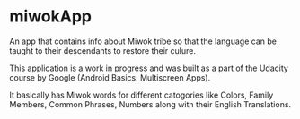 # miwokApp
An app that contains info about Miwok tribe so that the language can be taught to their descendants to restore their culure. 

This application is a work in progress and was built as a part of the Udacity course by Google (Android Basics: Multiscreen Apps).

It basically has Miwok words for different catogories like Colors, Family Members, Common Phrases, Numbers along with their English Translations.   
